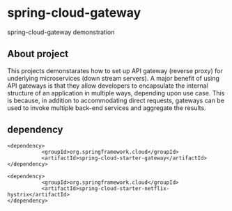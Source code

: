 # spring-cloud-gateway
spring-cloud-gateway demonstration

## About project
This projects demonstarates how to set up API gateway (reverse proxy) for underlying microservices (down stream servers).
A major benefit of using API gateways is that they allow developers to encapsulate the internal structure of an application in multiple ways, 
depending upon use case. This is because, in addition to accommodating direct requests, gateways can be used to invoke multiple back-end services and aggregate the results.


## dependency
 
 ```
 <dependency>
			<groupId>org.springframework.cloud</groupId>
			<artifactId>spring-cloud-starter-gateway</artifactId>
</dependency>

<dependency>
			<groupId>org.springframework.cloud</groupId>
			<artifactId>spring-cloud-starter-netflix-hystrix</artifactId>
</dependency>
 ```
